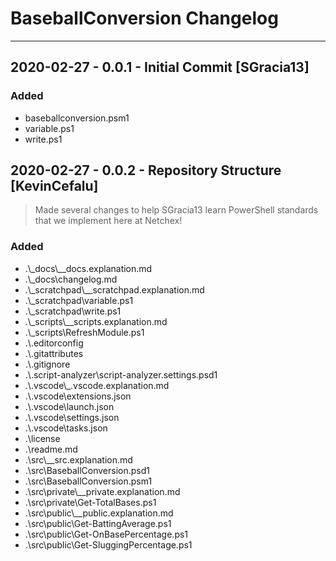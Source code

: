 
# BaseballConversion Changelog

---

## 2020-02-27 - 0.0.1 - Initial Commit [SGracia13]

### Added

- baseballconversion.psm1
- variable.ps1
- write.ps1

## 2020-02-27 - 0.0.2 - Repository Structure [KevinCefalu]

> Made several changes to help SGracia13 learn PowerShell standards
> that we implement here at Netchex!

### Added

- .\\_docs\\__docs.explanation.md
- .\\_docs\changelog.md
- .\\_scratchpad\\__scratchpad.explanation.md
- .\\_scratchpad\variable.ps1
- .\\_scratchpad\write.ps1
- .\\_scripts\\__scripts.explanation.md
- .\\_scripts\RefreshModule.ps1
- .\\.editorconfig
- .\\.gitattributes
- .\\.gitignore
- .\\.script-analyzer\script-analyzer.settings.psd1
- .\\.vscode\\_.vscode.explanation.md
- .\\.vscode\extensions.json
- .\\.vscode\launch.json
- .\\.vscode\settings.json
- .\\.vscode\tasks.json
- .\license
- .\readme.md
- .\src\\__src.explanation.md
- .\src\BaseballConversion.psd1
- .\src\BaseballConversion.psm1
- .\src\private\\__private.explanation.md
- .\src\private\Get-TotalBases.ps1
- .\src\public\\__public.explanation.md
- .\src\public\Get-BattingAverage.ps1
- .\src\public\Get-OnBasePercentage.ps1
- .\src\public\Get-SluggingPercentage.ps1
